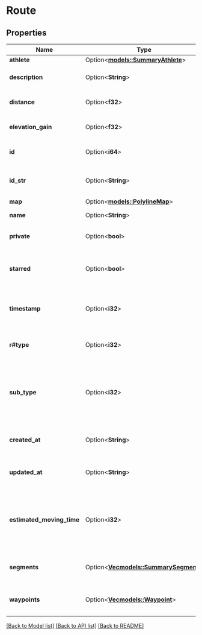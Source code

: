 # Route

## Properties

Name | Type | Description | Notes
------------ | ------------- | ------------- | -------------
**athlete** | Option<[**models::SummaryAthlete**](SummaryAthlete.md)> |  | [optional]
**description** | Option<**String**> | The description of the route | [optional]
**distance** | Option<**f32**> | The route's distance, in meters | [optional]
**elevation_gain** | Option<**f32**> | The route's elevation gain. | [optional]
**id** | Option<**i64**> | The unique identifier of this route | [optional]
**id_str** | Option<**String**> | The unique identifier of the route in string format | [optional]
**map** | Option<[**models::PolylineMap**](PolylineMap.md)> |  | [optional]
**name** | Option<**String**> | The name of this route | [optional]
**private** | Option<**bool**> | Whether this route is private | [optional]
**starred** | Option<**bool**> | Whether this route is starred by the logged-in athlete | [optional]
**timestamp** | Option<**i32**> | An epoch timestamp of when the route was created | [optional]
**r#type** | Option<**i32**> | This route's type (1 for ride, 2 for runs) | [optional]
**sub_type** | Option<**i32**> | This route's sub-type (1 for road, 2 for mountain bike, 3 for cross, 4 for trail, 5 for mixed) | [optional]
**created_at** | Option<**String**> | The time at which the route was created | [optional]
**updated_at** | Option<**String**> | The time at which the route was last updated | [optional]
**estimated_moving_time** | Option<**i32**> | Estimated time in seconds for the authenticated athlete to complete route | [optional]
**segments** | Option<[**Vec<models::SummarySegment>**](SummarySegment.md)> | The segments traversed by this route | [optional]
**waypoints** | Option<[**Vec<models::Waypoint>**](Waypoint.md)> | The custom waypoints along this route | [optional]

[[Back to Model list]](../README.md#documentation-for-models) [[Back to API list]](../README.md#documentation-for-api-endpoints) [[Back to README]](../README.md)


